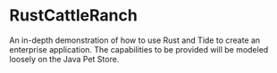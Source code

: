 # RustCattleRanch
An in-depth demonstration of how to use Rust and Tide to create an enterprise application. The capabilities to be provided will be modeled loosely on the Java Pet Store.
